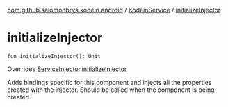 [com.github.salomonbrys.kodein.android](../index.md) / [KodeinService](index.md) / [initializeInjector](.)

# initializeInjector

`fun initializeInjector(): Unit`

Overrides [ServiceInjector.initializeInjector](../-service-injector/initialize-injector.md)

Adds bindings specific for this component and injects all the properties created with the injector.
Should be called when the component is being created.

